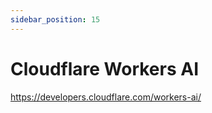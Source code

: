 ```yaml
---
sidebar_position: 15
---
```


# Cloudflare Workers AI

https://developers.cloudflare.com/workers-ai/
